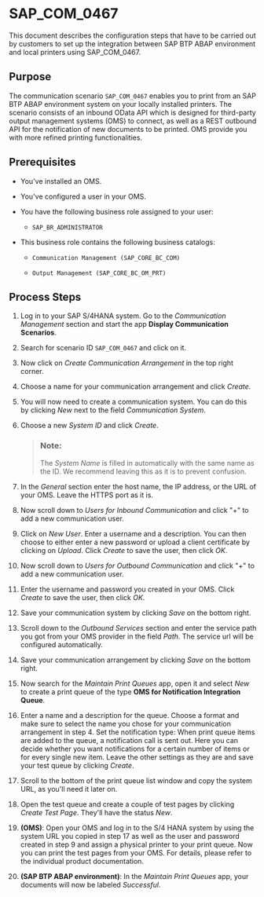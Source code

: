 <!-- loio523eb80f1e1b4c36908f35aea93cfc06 -->

# SAP\_COM\_0467

This document describes the configuration steps that have to be carried out by customers to set up the integration between SAP BTP ABAP environment and local printers using SAP\_COM\_0467.



<a name="loio523eb80f1e1b4c36908f35aea93cfc06__section_lds_xpg_gjb"/>

## Purpose

The communication scenario `SAP_COM_0467` enables you to print from an SAP BTP ABAP environment system on your locally installed printers. The scenario consists of an inbound OData API which is designed for third-party output management systems \(OMS\) to connect, as well as a REST outbound API for the notification of new documents to be printed. OMS provide you with more refined printing functionalities.



<a name="loio523eb80f1e1b4c36908f35aea93cfc06__section_t14_lqg_gjb"/>

## Prerequisites

-   You've installed an OMS.

-   You've configured a user in your OMS.

-   You have the following business role assigned to your user:

    -   `SAP_BR_ADMINISTRATOR`


-   This business role contains the following business catalogs:

    -   `Communication Management (SAP_CORE_BC_COM)`

    -   `Output Management (SAP_CORE_BC_OM_PRT)`





<a name="loio523eb80f1e1b4c36908f35aea93cfc06__section_j3v_rqg_gjb"/>

## Process Steps



1.  Log in to your SAP S/4HANA system. Go to the *Communication Management* section and start the app **Display Communication Scenarios**.

2.  Search for scenario ID `SAP_COM_0467` and click on it.

3.  Now click on *Create Communication Arrangement* in the top right corner.

4.  Choose a name for your communication arrangement and click *Create*.

5.  You will now need to create a communication system. You can do this by clicking *New* next to the field *Communication System*.

6.  Choose a new *System ID* and click *Create*.

    > ### Note:  
    > The *System Name* is filled in automatically with the same name as the ID. We recommend leaving this as it is to prevent confusion.

7.  In the *General* section enter the host name, the IP address, or the URL of your OMS. Leave the HTTPS port as it is.

8.  Now scroll down to *Users for Inbound Communication* and click "+" to add a new communication user.

9.  Click on *New User*. Enter a username and a description. You can then choose to either enter a new password or upload a client certificate by clicking on *Upload*. Click *Create* to save the user, then click *OK*.

10. Now scroll down to *Users for Outbound Communication* and click "+" to add a new communication user.

11. Enter the username and password you created in your OMS. Click *Create* to save the user, then click *OK*.

12. Save your communication system by clicking *Save* on the bottom right.

13. Scroll down to the *Outbound Services* section and enter the service path you got from your OMS provider in the field *Path*. The service url will be configured automatically.

14. Save your communication arrangement by clicking *Save* on the bottom right.

15. Now search for the *Maintain Print Queues* app, open it and select *New* to create a print queue of the type **OMS for Notification Integration Queue**.
16. Enter a name and a description for the queue. Choose a format and make sure to select the name you chose for your communication arrangement in step 4. Set the notification type: When print queue items are added to the queue, a notification call is sent out. Here you can decide whether you want notifications for a certain number of items or for every single new item. Leave the other settings as they are and save your test queue by clicking *Create*.

17. Scroll to the bottom of the print queue list window and copy the system URL, as you'll need it later on.

18. Open the test queue and create a couple of test pages by clicking *Create Test Page*. They'll have the status *New*.

19. **\(OMS\)**: Open your OMS and log in to the S/4 HANA system by using the system URL you copied in step 17 as well as the user and password created in step 9 and assign a physical printer to your print queue. Now you can print the test pages from your OMS. For details, please refer to the individual product documentation.
20. **\(SAP BTP ABAP environment\)**: In the *Maintain Print Queues* app, your documents will now be labeled *Successful*.

